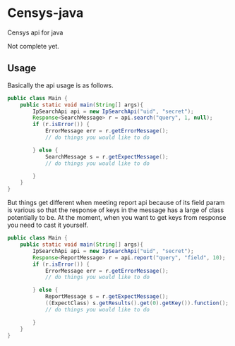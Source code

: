 # Censys-java
Censys api for java

Not complete yet.

## Usage

Basically the api usage is as follows.
```java
public class Main {
    public static void main(String[] args){
        IpSearchApi api = new IpSearchApi("uid", "secret");
        Response<SearchMessage> r = api.search("query", 1, null);
        if (r.isError()) {
        	ErrorMessage err = r.getErrorMessage();
        	// do things you would like to do

        } else {
            SearchMessage s = r.getExpectMessage();
            // do things you would like to do

        }
    }
}
```

But things get different when meeting report api because of its 
field param is various so that the response of keys in the message 
has a large of class potentially to be. At the moment, when you want 
to get keys from response you need to cast it yourself.
```java
public class Main {
    public static void main(String[] args){
        IpSearchApi api = new IpSearchApi("uid", "secret");
        Response<ReportMessage> r = api.report("query", "field", 10);
        if (r.isError()) {
        	ErrorMessage err = r.getErrorMessage();
        	// do things you would like to do

        } else {
            ReportMessage s = r.getExpectMessage();
            ((ExpectClass) s.getResults().get(0).getKey()).function();
            // do things you would like to do

        }
    }
}
```